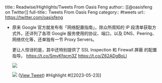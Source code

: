title:: Readwise/Highlights/Tweets From Oasis Feng
author:: [[@oasisfeng on Twitter]]
full-title:: Tweets From Oasis Feng
category:: #tweets
url:: https://twitter.com/oasisfeng
- 原来 Google 官方就发布有「网络配置指南」，除众所周知的 IP 段清单获取方式外，还详列了各项 Google 服务使用的协议、端口，以及 DNS、Peering、网络优化等，还单独有一节 Proxy Servers。
  
  更让人惊讶的是，其中还特别提供了 SSL Inspection 和 Firewall 屏蔽 的配置指导。
  https://t.co/SmyKfqcm3Z https://t.co/Z62ADgBoLI
  
  ![](https://pbs.twimg.com/media/FwzIoEkXgAAGIjo.jpg)
  
  ![](https://pbs.twimg.com/media/FwzIz4LX0AIDpGv.jpg) ([View Tweet](https://twitter.com/oasisfeng/status/1660923333569912832)) #Highlight #[[2023-05-23]]